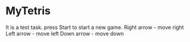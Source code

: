 # MyTetris
It is a test task.
press Start to start a new game.
Right arrow - move right
Left arrow - move left
Down arrow - move down
